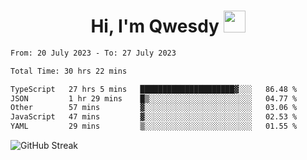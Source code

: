 
<h1 align="center"><b>Hi, I'm Qwesdy </b><img src="https://media.giphy.com/media/hvRJCLFzcasrR4ia7z/giphy.gif" width="35"></h1>



<!--
**Qwesdy/qwesdy** is a ✨ _special_ ✨ repository because its `README.md` (this file) appears on your GitHub profile.

Here are some ideas to get you started:

- 🔭 I’m currently working on ...
- 🌱 I’m currently learning ...
- 👯 I’m looking to collaborate on ...
- 🤔 I’m looking for help with ...
- 💬 Ask me about ...
- 📫 How to reach me: ...
- 😄 Pronouns: ...
- ⚡ Fun fact: ...

-------
-->


<!--START_SECTION:waka-->

```txt
From: 20 July 2023 - To: 27 July 2023

Total Time: 30 hrs 22 mins

TypeScript   27 hrs 5 mins   █████████████████████▓░░░   86.48 %
JSON         1 hr 29 mins    █▒░░░░░░░░░░░░░░░░░░░░░░░   04.77 %
Other        57 mins         ▓░░░░░░░░░░░░░░░░░░░░░░░░   03.06 %
JavaScript   47 mins         ▓░░░░░░░░░░░░░░░░░░░░░░░░   02.53 %
YAML         29 mins         ▒░░░░░░░░░░░░░░░░░░░░░░░░   01.55 %
```

<!--END_SECTION:waka-->

![GitHub Streak](https://streak-stats.demolab.com?user=Qwesdy&theme=dark&hide_border=true)
